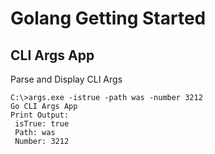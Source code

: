 # Golang Getting Started

## CLI Args App
Parse and Display CLI Args

```console
C:\>args.exe -istrue -path was -number 3212 
Go CLI Args App
Print Output:
 isTrue: true
 Path: was
 Number: 3212
```
